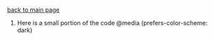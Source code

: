 [back to main page](README.md)

1. Here is a small portion of the code 
    @media (prefers-color-scheme: dark)
<style>
:host {
    --ntp-theme-shortcut-background-color: var(--google-grey-refresh-100);
    --ntp-theme-text-color: white;
}
@media (min-width: 672px)
<style>
:host {
    --ntp-search-box-width: 561px;
}
@media (min-width: 560px)
<style>
:host {
    --ntp-search-box-width: 449px;
}
2. GitHub dictionary
    
